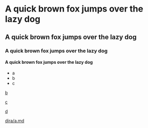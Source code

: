 # A quick brown fox jumps over the lazy dog

## A quick brown fox jumps over the lazy dog

### A quick brown fox jumps over the lazy dog

#### A quick brown fox jumps over the lazy dog

- a
- b
- c

[b](b.md)

[c](c.md)

[d](d.md)

[dira/a.md](dira/a.md)
